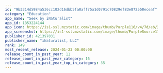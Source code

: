 ```yaml
---
id: "9b3314d5984a536cc102d16dbb5fa0aff75a1d0791c70829ef83e872550eceaf"
category: "Education"
app_name: "Seek by iNaturalist"
app_id: 1353224144
app_icon: https://is1-ssl.mzstatic.com/image/thumb/Purple116/v4/7d/eb/22/7deb220d-f87b-360d-5898-bffc16fefe48/AppIcon-0-0-1x_U007emarketing-0-7-0-0-85-220.png/1024x1024bb.png
app_screenshot: https://is1-ssl.mzstatic.com/image/thumb/PurpleSource114/v4/b4/1f/6b/b41f6bc0-9795-ec4e-53bd-001c4f5d2374/2d22f1c9-c97e-411d-bc4d-71778ab564d0_iPhone11Pro-1.png/1242x2688bb.png
publisher_id: 421397031
publisher_name: "iNaturalist, LLC"
rank: 149
most_recent_release: 2024-01-23 00:00:00
release_count_in_past_year: 11
release_count_in_past_year_category: 16
release_count_in_past_year_top_in_category: 35
---
```

